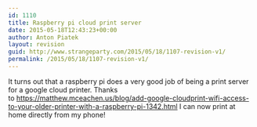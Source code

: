 ```yaml
---
id: 1110
title: Raspberry pi cloud print server
date: 2015-05-18T12:43:23+00:00
author: Anton Piatek
layout: revision
guid: http://www.strangeparty.com/2015/05/18/1107-revision-v1/
permalink: /2015/05/18/1107-revision-v1/
---
```

It turns out that a raspberry pi does a very good job of being a print server for a google cloud printer. Thanks to <https://matthew.mceachen.us/blog/add-google-cloudprint-wifi-access-to-your-older-printer-with-a-raspberry-pi-1342.html> I can now print at home directly from my phone!